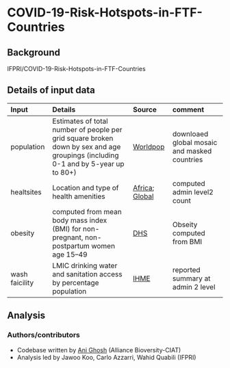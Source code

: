 # COVID-19-Risk-Hotspots-in-FTF-Countries

## Background
IFPRI/COVID-19-Risk-Hotspots-in-FTF-Countries

## Details of input data

|Input   | Details   | Source   | comment   |
|:---|:---|:---|:---|
|population | Estimates of total number of people per grid square broken down by sex and age groupings (including 0-1 and by 5-year up to 80+)  |  [Worldpop](https://www.worldpop.org/geodata/listing?id=65) | downloaed global mosaic and masked countries  |
| healtsites  | Location and type of health amenities  | [Africa](https://www.nature.com/articles/s41597-019-0142-2#Sec7); [Global](https://data.humdata.org/organization/healthsites)  | computed admin level2 count  |
|obesity   | computed from mean body mass index (BMI) for non-pregnant, non-postpartum women age 15–49   |  [DHS](https://www.statcompiler.com/en/) | Obseity computed from BMI |
| wash faicility   |  LMIC drinking water and sanitation access by percentage population | [IHME](https://cloud.ihme.washington.edu/s/bkH2X2tFQMejMxy?path=%2F)   | reported summary at admin 2 level   |

## Analysis

### Authors/contributors
* Codebase written by [Ani Ghosh](ani.biogeo@gmail.com) (Alliance Bioversity-CIAT)
* Analysis led by Jawoo Koo, Carlo Azzarri, Wahid Quabili (IFPRI)

